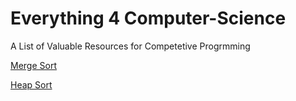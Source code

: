 # Everything 4 Computer-Science
A List of Valuable Resources for Competetive Progrmming

[Merge Sort](https://www.hackerearth.com/practice/algorithms/sorting/merge-sort/tutorial/)

[Heap Sort](https://www.programiz.com/dsa/heap-sort)
